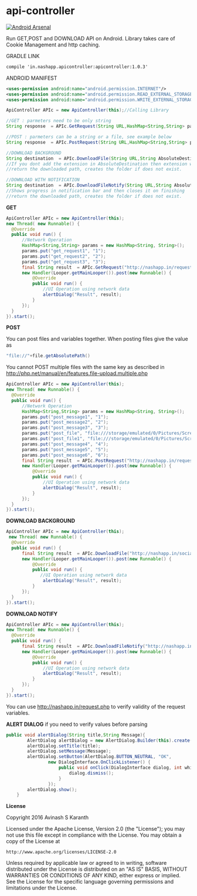 # api-controller
[![Android Arsenal](https://img.shields.io/badge/Android%20Arsenal-api--controller-green.svg?style=true)](https://android-arsenal.com/details/1/3401)

Run GET,POST and DOWNLOAD API on Android. Library takes care of Cookie Management and http caching.

GRADLE LINK
```xml
compile 'in.nashapp.apicontroller:apicontroller:1.0.3'
```

ANDROID MANIFEST
```xml
<uses-permission android:name="android.permission.INTERNET"/>
<uses-permission android:name="android.permission.READ_EXTERNAL_STORAGE"/>
<uses-permission android:name="android.permission.WRITE_EXTERNAL_STORAGE"/>
```

```java
ApiController APIc = new ApiController(this);//Calling Library

//GET : parmeters need to be only string
String response  = APIc.GetRequest(String URL,HashMap<String,String> parameters);

//POST : parmeters can be a string or a file, see example below
String response  = APIc.PostRequest(String URL,HashMap<String,String> parameters);

//DOWNLOAD BACKGROUND
String destination  = APIc.DownloadFile(String URL,String AbsoluteDestination);
//If you dont add the extension in AbsoluteDestination then extension will added based in MimeType of the downloaded file
//return the downloaded path, creates the folder if does not exist.

//DOWNLOAD WITH NOTIFICATION
String destination  = APIc.DownloadFileNotify(String URL,String AbsoluteDestination);
//Shows progress in notification bar and then closes it on finishing
//return the downloaded path, creates the folder if does not exist.
```




**GET**
```java
ApiController APIc = new ApiController(this);
new Thread( new Runnable() {
  @Override
  public void run() {
      //Network Operation
      HashMap<String,String> params = new HashMap<String, String>();
      params.put("get_request1", "1");
      params.put("get_request2", "2");
      params.put("get_request3", "3");
      final String result  = APIc.GetRequest("http://nashapp.in/request.php",params);
      new Handler(Looper.getMainLooper()).post(new Runnable() {
          @Override
          public void run() {
              //UI Operation using network data
              alertDialog("Result", result);
          }
      });
  }
}).start();
```

**POST**

You can post files and variables together.
When posting files give the value as 
```java
"file://"+file.getAbsolutePath()
```
You cannot POST multiple files with the same key as described in http://php.net/manual/en/features.file-upload.multiple.php
```java
ApiController APIc = new ApiController(this);
new Thread( new Runnable() {
  @Override
  public void run() {
      //Network Operation
      HashMap<String,String> params = new HashMap<String, String>();
      params.put("post_message1", "1");
      params.put("post_message2", "2");
      params.put("post_message3", "3");
      params.put("post_file", "file:///storage/emulated/0/Pictures/Screenshots/Screenshot_2016-04-01-22-13-25.png");
      params.put("post_file1", "file:///storage/emulated/0/Pictures/Screenshots/Screenshot_2016-04-01-22-13-25.png");
      params.put("post_message4", "4");
      params.put("post_message5", "5");
      params.put("post_message6", "6");
      final String result  = APIc.PostRequest("http://nashapp.in/request.php",params);
      new Handler(Looper.getMainLooper()).post(new Runnable() {
          @Override
          public void run() {
              //UI Operation using network data
              alertDialog("Result", result);
          }
      });
  }
}).start();
```

**DOWNLOAD BACKGROUND**
```java
ApiController APIc = new ApiController(this);
 new Thread( new Runnable() {
  @Override
  public void run() {
      final String result  = APIc.DownloadFile("http://nashapp.in/socialsignin.png", Environment.getExternalStoragePublicDirectory(Environment.DIRECTORY_DOWNLOADS)+"/socialsignin.png");
      new Handler(Looper.getMainLooper()).post(new Runnable() {
          @Override
          public void run() {
             //UI Operation using network data
              alertDialog("Result", result);
          }
      });
  }
}).start();
```

**DOWNLOAD NOTIFY**
```java
ApiController APIc = new ApiController(this);
new Thread( new Runnable() {
  @Override
  public void run() {
      final String result  = APIc.DownloadFileNotify("http://nashapp.in/test.txt", Environment.getExternalStoragePublicDirectory(Environment.DIRECTORY_DOWNLOADS) + "/test.txt");
      new Handler(Looper.getMainLooper()).post(new Runnable() {
          @Override
          public void run() {
              //UI Operation using network data
              alertDialog("Result", result);
          }
      });
  }
}).start();
```

You can use http://nashapp.in/request.php to verify validity of the request variables.

**ALERT DIALOG** if you need to verify values before parsing
```java
public void alertDialog(String title,String Message){
        AlertDialog alertDialog = new AlertDialog.Builder(this).create();
        alertDialog.setTitle(title);
        alertDialog.setMessage(Message);
        alertDialog.setButton(AlertDialog.BUTTON_NEUTRAL, "OK",
                new DialogInterface.OnClickListener() {
                    public void onClick(DialogInterface dialog, int which) {
                        dialog.dismiss();
                    }
                });
        alertDialog.show();
    }
```
**License**

Copyright 2016 Avinash S Karanth

Licensed under the Apache License, Version 2.0 (the "License");
you may not use this file except in compliance with the License.
You may obtain a copy of the License at

    http://www.apache.org/licenses/LICENSE-2.0

Unless required by applicable law or agreed to in writing, software
distributed under the License is distributed on an "AS IS" BASIS,
WITHOUT WARRANTIES OR CONDITIONS OF ANY KIND, either express or implied.
See the License for the specific language governing permissions and
limitations under the License.
